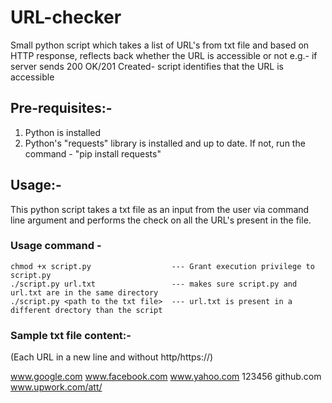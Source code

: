 # URL-checker
Small python script which takes a list of URL's from txt file and based on HTTP response, reflects back whether the URL is accessible or not e.g.- if server sends 200 OK/201 Created- script identifies that the URL is accessible

## Pre-requisites:-
1. Python is installed
2. Python's "requests" library is installed and up to date. If not, run the command - "pip install requests"

## Usage:-
This python script takes a txt file as an input from the user via command line argument and performs the check on all the URL's present in the file.
### Usage command - 
```
chmod +x script.py                  --- Grant execution privilege to script.py
./script.py url.txt                 --- makes sure script.py and url.txt are in the same directory
./script.py <path to the txt file>  --- url.txt is present in a different drectory than the script
 ```
  
### Sample txt file content:-
(Each URL in a new line and without http/https://)

www.google.com
www.facebook.com
www.yahoo.com
123456
github.com
www.upwork.com/att/
